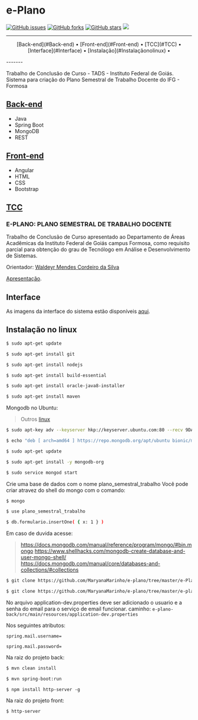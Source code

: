 # e-Plano

[![GitHub issues](https://img.shields.io/github/issues/MaryanaMarinho/e-plano.svg)](https://github.com/MaryanaMarinho/e-plano/issues) [![GitHub forks](https://img.shields.io/github/forks/MaryanaMarinho/e-plano.svg)](https://github.com/MaryanaMarinho/e-plano/network) [![GitHub stars](https://img.shields.io/github/stars/MaryanaMarinho/e-plano.svg)](https://github.com/MaryanaMarinho/e-plano/stargazers) ![](https://img.shields.io/badge/version-v1.0-blueviolet.svg)


-------
<p align="center">
  [Back-end](#Back-end) &bull;
  [Front-end](#Front-end) &bull;
  [TCC](#TCC) &bull;
  [Interface](#Interface) &bull;
  [Instalação](#Instalaçãonolinux) &bull;
</p>
-------

Trabalho de Conclusão de Curso - TADS - Instituto Federal de Goiás.
Sistema para criação do Plano Semestral de Trabalho Docente do IFG - Formosa

## [Back-end](https://github.com/MaryanaMarinho/e-plano/tree/master/e-plano-back)

- Java
- Spring Boot
- MongoDB
- REST

## [Front-end](https://github.com/MaryanaMarinho/e-plano/tree/master/e-Plano)

- Angular
- HTML
- CSS
- Bootstrap

## [TCC](https://github.com/MaryanaMarinho/e-plano/tree/master/texto-tcc)

### E-PLANO: PLANO SEMESTRAL DE TRABALHO DOCENTE

Trabalho de Conclusão de Curso apresentado ao Departamento
de Áreas Acadêmicas da Instituto Federal de Goiás
campus Formosa, como requisito parcial para obtenção do
grau de Tecnólogo em Análise e Desenvolvimento de Sistemas.

Orientador: [Waldeyr Mendes Cordeiro da Silva](https://github.com/waldeyr)

[Apresentação](https://prezi.com/p/i7trvwq9copt/).

## Interface

As imagens da interface do sistema estão disponíveis [aqui](https://github.com/MaryanaMarinho/e-plano/tree/master/resultado).

## Instalação no linux

```sh
$ sudo apt-get update

$ sudo apt-get install git

$ sudo apt-get install nodejs

$ sudo apt-get install build-essential

$ sudo apt-get install oracle-java8-installer

$ sudo apt-get install maven
```
Mongodb no Ubuntu:
> Outros [linux](https://docs.mongodb.com/manual/administration/install-on-linux/)

```sh
$ sudo apt-key adv --keyserver hkp://keyserver.ubuntu.com:80 --recv 9DA31620334BD75D9DCB49F368818C72E52529D4

$ echo "deb [ arch=amd64 ] https://repo.mongodb.org/apt/ubuntu bionic/mongodb-org/4.0 multiverse" | sudo tee /etc/apt/sources.list.d/mongodb-org-4.0.list

$ sudo apt-get update

$ sudo apt-get install -y mongodb-org

$ sudo service mongod start
```
Crie uma base de dados com o nome plano_semestral_trabalho
Você pode criar atravez do shell do mongo com o comando:

```sh
$ mongo

$ use plano_semestral_trabalho

$ db.formulario.insertOne( { x: 1 } )
```
Em caso de duvida acesse:
>https://docs.mongodb.com/manual/reference/program/mongo/#bin.mongo
>https://www.shellhacks.com/mongodb-create-database-and-user-mongo-shell/
>https://docs.mongodb.com/manual/core/databases-and-collections/#collections

```sh
$ git clone https://github.com/MaryanaMarinho/e-plano/tree/master/e-Plano/dist/e-Plano.git

$ git clone https://github.com/MaryanaMarinho/e-plano/tree/master/e-plano-back.git
```

No arquivo application-dev.properties deve ser adicionado o usuario e a senha do email para o serviço de email funcionar.
caminho: `e-plano-back/src/main/resources/application-dev.properties`

Nos seguintes atributos:

`spring.mail.username=`

`spring.mail.password=`

Na raiz do projeto back:
```sh
$ mvn clean install

$ mvn spring-boot:run
```
```
$ npm install http-server -g
```
Na raiz do projeto front:
```
$ http-server
```
